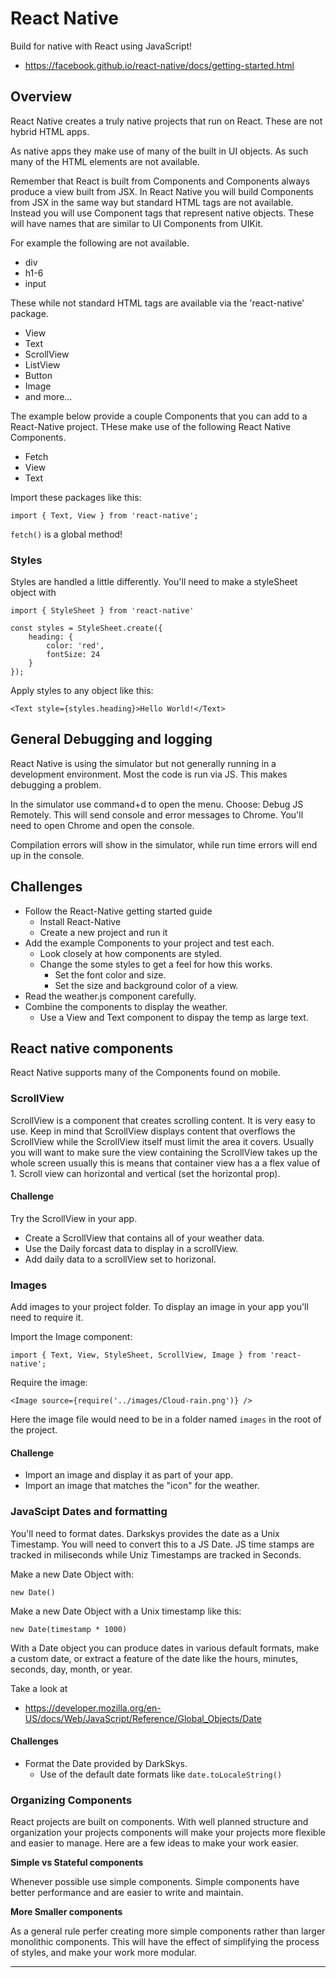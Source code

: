 # React Native

Build for native with React using JavaScript!

- https://facebook.github.io/react-native/docs/getting-started.html

## Overview 

React Native creates a truly native projects that run on React. These are not
hybrid HTML apps. 

As native apps they make use of many of the built in UI objects. As such 
many of the HTML elements are not available. 

Remember that React is built from Components and Components always produce 
a view built from JSX. In React Native you will build Components from JSX 
in the same way but standard HTML tags are not available. Instead you will use 
Component tags that represent native objects. These will have names that are 
similar to UI Components from UIKit.

For example the following are not available. 

- div
- h1-6 
- input 

These while not standard HTML tags are available via the 'react-native' 
package. 

- View
- Text
- ScrollView
- ListView
- Button
- Image
- and more...

The example below provide a couple Components that you can add to a React-Native
project. THese make use of the following React Native Components. 

- Fetch 
- View
- Text

Import these packages like this: 

`import { Text, View } from 'react-native';`

`fetch()` is a global method! 

### Styles 

Styles are handled a little differently. You'll need to make a styleSheet 
object with

```
import { StyleSheet } from 'react-native'

const styles = StyleSheet.create({
    heading: {
        color: 'red',
        fontSize: 24
    }
});
```

Apply styles to any object like this: 

`<Text style={styles.heading}>Hello World!</Text>`


## General Debugging and logging

React Native is using the simulator but not generally running in a development
environment. Most the code is run via JS. This makes debugging a problem. 

In the simulator use command+d to open the menu. Choose: Debug JS Remotely. 
This will send console and error messages to Chrome. You'll need to open 
Chrome and open the console. 

Compilation errors will show in the simulator, while run time errors will
end up in the console. 

## Challenges

- Follow the React-Native getting started guide
    - Install React-Native
    - Create a new project and run it 
- Add the example Components to your project and test each. 
    - Look closely at how components are styled. 
    - Change the some styles to get a feel for how this works. 
        - Set the font color and size. 
        - Set the size and background color of a view. 
- Read the weather.js component carefully. 
- Combine the components to display the weather. 
    - Use a View and Text component to dispay the temp as large text. 
    
## React native components

React Native supports many of the Components found on mobile. 

### ScrollView 

ScrollView is a component that creates scrolling content. It is very easy to 
use. Keep in mind that ScrollView displays content that overflows the 
ScrollView while the ScrollView itself must limit the area it covers. 
Usually you will want to make sure the view containing the ScrollView takes 
up the whole screen usually this is means that container view has a a flex 
value of 1. Scroll view can horizontal and vertical (set the horizontal prop).

#### Challenge 

Try the ScrollView in your app. 

- Create a ScrollView that contains all of your weather data. 
- Use the Daily forcast data to display in a scrollView. 
- Add daily data to a scrollView set to horizonal.

### Images

Add images to your project folder. To display an image in your app you'll 
need to require it. 

Import the Image component: 

`import { Text, View, StyleSheet, ScrollView, Image } from 'react-native';`

Require the image:

`<Image source={require('../images/Cloud-rain.png')} />`

Here the image file would need to be in a folder named `images` in the root 
of the project. 

#### Challenge

- Import an image and display it as part of your app. 
- Import an image that matches the "icon" for the weather. 

### JavaScipt Dates and formatting

You'll need to format dates. Darkskys provides the date as a Unix Timestamp. 
You will need to convert this to a JS Date. JS time stamps are tracked in 
miliseconds while Uniz Timestamps are tracked in Seconds. 

Make a new Date Object with: 

`new Date()`

Make a new Date Object with a Unix timestamp like this: 

`new Date(timestamp * 1000)`

With a Date object you can produce dates in various default formats, make a custom
date, or extract a feature of the date like the hours, minutes, seconds, day, month, 
or year. 

Take a look at

- https://developer.mozilla.org/en-US/docs/Web/JavaScript/Reference/Global_Objects/Date

#### Challenges 

- Format the Date provided by DarkSkys. 
    - Use of the default date formats like `date.toLocaleString()`

### Organizing Components

React projects are built on components. With well planned structure and organization 
your projects components will make your projects more flexible and easier to 
manage. Here are a few ideas to make your work easier. 

**Simple vs Stateful components**

Whenever possible use simple components. Simple components have better performance
and are easier to write and maintain. 

**More Smaller components**

As a general rule perfer creating more simple components rather than larger 
monolithic components. This will have the effect of simplifying the process of styles, 
and make your work more modular.

****

